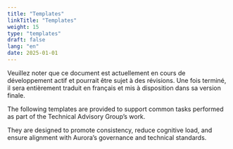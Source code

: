 ```yaml
---
title: "Templates"
linkTitle: "Templates"
weight: 15
type: "templates"
draft: false
lang: "en"
date: 2025-01-01
---
```


<gcds-alert alert-role="danger" container="full" heading="Avis de traduction" hide-close-btn="true" hide-role-icon="false" is-fixed="false" class="hydrated mb-400">
<gcds-text>Veuillez noter que ce document est actuellement en cours de développement actif et pourrait être sujet à des révisions. Une fois terminé, il sera entièrement traduit en français et mis à disposition dans sa version finale.</gcds-text>
</gcds-alert>

The following templates are provided to support common tasks performed as part of the Technical Advisory Group’s work.

They are designed to promote consistency, reduce cognitive load, and ensure alignment with Aurora’s governance and technical standards.

